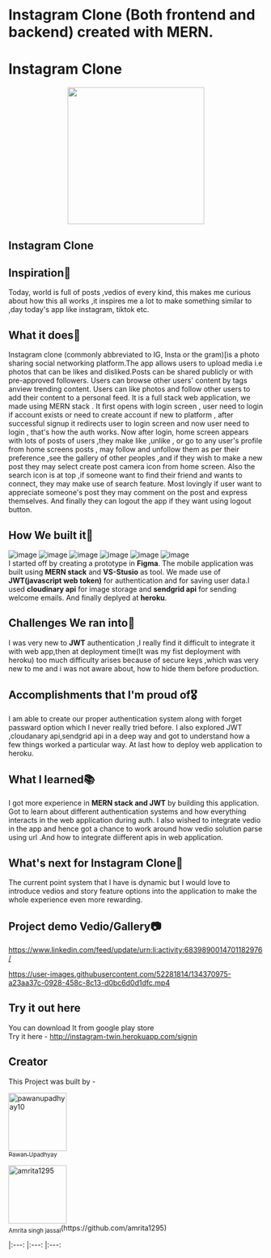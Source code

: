 # Instagram Clone (Both frontend and backend) created with MERN. #

#  Instagram Clone
<p align="center">
<img src="https://media.distractify.com/brand-img/qR1RRaxtc/2160x1130/instagram2-1625774285074.jpg" width="270" height="270">
  </p>
<h2>Instagram Clone</h2>

## Inspiration🌠
 Today, world is full of posts ,vedios of every kind, this makes me curious about how this all works ,it inspires me a lot to make something similar to ,day today's app like instagram, tiktok etc.

## What it does🚀
Instagram clone (commonly abbreviated to IG, Insta or the gram)[is a photo sharing social networking platform.The app allows users to upload media i.e photos that can be likes and disliked.Posts can be shared publicly or with pre-approved followers. Users can browse other users' content by tags anview trending content. Users can like photos and follow other users to add their content to a personal feed.
It is a full stack web application, we made using MERN stack . It first opens with login screen , user need to login if account exists or need to create account if new to platform , after successful signup it redirects user to login screen and now user need to login , that's how the auth works. 
Now after login, home screen appears with lots of posts of users ,they make like ,unlike , or go to any user's profile from home screens posts , may follow and unfollow them as per their preference ,see the gallery of other peoples ,and if they wish to make a new post they may select create post camera icon from home screen.
Also the search icon is at top ,if someone want to find their friend and wants to connect, they may make use of search feature.
Most lovingly if user want to appreciate someone's post they may comment on the post and express themselves.
And finally they can logout the app if they want using logout button.
  
## How We built it🔨
![image](https://img.shields.io/badge/Figma-F24E1E?style=for-the-badge&logo=figma&logoColor=white) ![image](https://img.shields.io/badge/mongodb-0175C2?style=for-the-badge&logo=mongodb&logoColor=white) ![image](https://img.shields.io/badge/React-02569B?style=for-the-badge&logo=React&logoColor=white) ![image](https://img.shields.io/badge/express.js-%23039BE5.svg?style=for-the-badge&logo=express.js) ![image](https://img.shields.io/badge/Node.js-%23121011.svg?style=for-the-badge&logo=Node.js&logoColor=white) ![image](https://img.shields.io/badge/github-%23121011.svg?style=for-the-badge&logo=github&logoColor=white) </br>
I started off by creating a prototype in **Figma**. The mobile application was built using **MERN stack** and **VS-Stusio** as tool. We made use of **JWT(javascript web token)** for authentication and for saving user data.I used **cloudinary api** for image storage and **sendgrid api** for sending welcome emails. And finally deplyed at **heroku**.

## Challenges We ran into🔴
 I was very new to **JWT** authentication ,I really find it difficult to integrate it with web app,then at deployment time(It was my fist deployment with heroku) too much difficulty     arises because of secure keys ,which was very new to me and i was not aware about, how to hide them before production.

## Accomplishments that I'm proud of🎖
I am able to create our proper authentication system along with forget passward option which I never really tried before. I also explored JWT ,cloudanary api,sendgrid api in a deep way and got to understand how a few things worked a particular way. At last how to deploy web application to heroku.
## What I learned📚
I got more experience in **MERN stack and JWT** by building this application.  Got to learn about different authentication systems and how everything interacts in the web application during auth. I also wished to integrate vedio  in the app and hence got a chance to work around how vedio solution parse using url .And how to integrate diifferent apis in web application.

## What's next for Instagram Clone🎉
The current point system that I have is dynamic but I would love to introduce vedios and story feature options into the application to make the whole experience even more rewarding.

## Project demo Vedio/Gallery📷
   https://www.linkedin.com/feed/update/urn:li:activity:6839890014701182976/

https://user-images.githubusercontent.com/52281814/134370975-a23aa37c-0928-458c-8c13-d0bc6d0d1dfc.mp4

## Try it out here
You can download It from google play store</br>
Try it here - http://instagram-twin.herokuapp.com/signin

## Creator
This Project was built by - 
[<p align="left"><img alt="pawanupadhyay10" src="https://user-images.githubusercontent.com/52281814/134037647-3a61a8ae-b69c-4fa6-aaf0-cfbc657af22a.jpg" width="115"><br><sub>Pawan Upadhyay</sub>](https://github.com/pawanupadhyay10) 
</p>
<p align="left"><img alt="amrita1295" width="115"><br><sub>Amrita singh jassal</sub>(https://github.com/amrita1295) 
</p>
|:---: |:---: |:---: 

